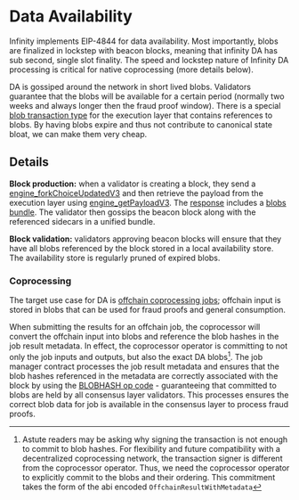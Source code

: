 # Data Availability

Infinity implements EIP-4844 for data availability. Most importantly, blobs are finalized in lockstep with beacon blocks, meaning that infinity DA has sub second, single slot finality. The speed and lockstep nature of Infinity DA processing is critical for native coprocessing (more details below). 

DA is gossiped around the network in short lived blobs. Validators guarantee that the blobs will be available for a certain period (normally two weeks and always longer then the fraud proof window). There is a special [blob transaction type](https://github.com/ethereum/EIPs/blob/master/EIPS/eip-4844.md#blob-transaction) for the execution layer that contains references to blobs. By having blobs expire and thus not contribute to canonical state bloat, we can make them very cheap.

## Details 

**Block production:** when a validator is creating a block, they send a [engine_forkChoiceUpdatedV3](https://github.com/ethereum/execution-apis/blob/main/src/engine/cancun.md#engine_forkchoiceupdatedv3) and then retrieve the payload from the execution layer using [engine_getPayloadV3](https://github.com/ethereum/execution-apis/blob/main/src/engine/cancun.md#engine_getpayloadv3). The [response](https://github.com/ethereum/execution-apis/blob/main/src/engine/cancun.md#response-2) includes a [blobs bundle](https://github.com/ethereum/execution-apis/blob/main/src/engine/cancun.md#BlobsBundleV1). The validator then gossips the beacon block along with the referenced sidecars in a unified bundle.

**Block validation:** validators approving beacon blocks will ensure that they have all blobs referenced by the block stored in a local availability store. The availability store is regularly pruned of expired blobs.

### Coprocessing

The target use case for DA is [offchain coprocessing jobs](../integration/offchain.md); offchain input is stored in blobs that can be used for fraud proofs and general consumption. 

When submitting the results for an offchain job, the coprocessor will convert the offchain input into blobs and reference the blob hashes in the job result metadata. In effect, the coprocessor operator is committing to not only the job inputs and outputs, but also the exact DA blobs[^note1]. The job manager contract processes the job result metadata and ensures that the blob hashes referenced in the metadata are correctly associated with the block by using the [BLOBHASH op code](https://github.com/ethereum/EIPs/blob/master/EIPS/eip-4844.md#opcode-to-get-versioned-hashes) - guaranteeing that committed to blobs are held by all consensus layer validators. This processes ensures the correct blob data for job is available in the consensus layer to process fraud proofs.

[^note1]: Astute readers may be asking why signing the transaction is not enough to commit to blob hashes. For flexibility and future compatibility with a decentralized coprocessing network, the transaction signer is different from the coprocessor operator. Thus, we need the coprocessor operator to explicitly commit to the blobs and their ordering. This commitment takes the form of the abi encoded `OffchainResultWithMetadata`